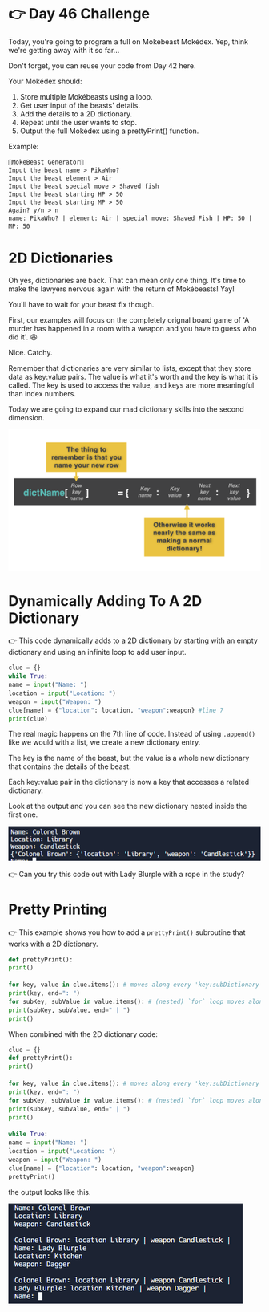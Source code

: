 # 👉 Day 46 Challenge

Today, you're going to program a full on Mokébeast Mokédex. Yep, think we're getting away with it so far...

Don't forget, you can reuse your code from Day 42 here.

Your Mokédex should:

1. Store multiple Mokébeasts using a loop.
2. Get user input of the beasts' details.
3. Add the details to a 2D dictionary.
4. Repeat until the user wants to stop.
5. Output the full Mokédex using a prettyPrint() function.

Example:

```
🌟MokeBeast Generator🌟
Input the beast name > PikaWho?
Input the beast element > Air
Input the beast special move > Shaved fish
Input the beast starting HP > 50
Input the beast starting MP > 50
Again? y/n > n
name: PikaWho? | element: Air | special move: Shaved Fish | HP: 50 | MP: 50
```

# 2D Dictionaries

Oh yes, dictionaries are back. That can mean only one thing. It's time to make the lawyers nervous again with the return of Mokébeasts! Yay!

You'll have to wait for your beast fix though.

First, our examples will focus on the completely orignal board game of 'A murder has happened in a room with a weapon and you have to guess who did it'. 😆

Nice. Catchy.

Remember that dictionaries are very similar to lists, except that they store data as key:value pairs. The value is what it's worth and the key is what it is called. The key is used to access the value, and keys are more meaningful than index numbers.

Today we are going to expand our mad dictionary skills into the second dimension.

![alt text](image.png)

# Dynamically Adding To A 2D Dictionary

👉 This code dynamically adds to a 2D dictionary by starting with an empty dictionary and using an infinite loop to add user input.

```py
clue = {}
while True:
name = input("Name: ")
location = input("Location: ")
weapon = input("Weapon: ")
clue[name] = {"location": location, "weapon":weapon} #line 7
print(clue)
```

The real magic happens on the 7th line of code. Instead of using `.append()` like we would with a list, we create a new dictionary entry.

The key is the name of the beast, but the value is a whole new dictionary that contains the details of the beast.

Each key:value pair in the dictionary is now a key that accesses a related dictionary.

Look at the output and you can see the new dictionary nested inside the first one.

![alt text](image-1.png)

👉 Can you try this code out with Lady Blurple with a rope in the study?

# Pretty Printing

👉 This example shows you how to add a `prettyPrint()` subroutine that works with a 2D dictionary.

```py
def prettyPrint():
print()

for key, value in clue.items(): # moves along every 'key:subDictionary' pair and outputs the key (the name of the character).
print(key, end=": ")
for subKey, subValue in value.items(): # (nested) `for` loop moves along every subkey and subvalue in each subDictionary.
print(subKey, subValue, end=" | ")
print()
```

When combined with the 2D dictionary code:

```py
clue = {}
def prettyPrint():
print()

for key, value in clue.items(): # moves along every 'key:subDictionary' pair and outputs the key (the name of the character).
print(key, end=": ")
for subKey, subValue in value.items(): # (nested) `for` loop moves along every subkey and subvalue in each subDictionary.
print(subKey, subValue, end=" | ")
print()

while True:
name = input("Name: ")
location = input("Location: ")
weapon = input("Weapon: ")
clue[name] = {"location": location, "weapon":weapon}
prettyPrint()
```

the output looks like this.

![alt text](image-2.png)
